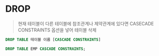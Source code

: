 DROP
======================
>현재 테이블이 다른 테이블에 참조관계나 제약관계에 있다면 CASECADE CONSTRAINTS 옵션을 넣어 테이블 삭제
```sql
DROP TABLE 테이블 이름 [CASCADE CONSTRAINTS]

DROP TABLE EMP CASCADE CONSTRAINTS;
```